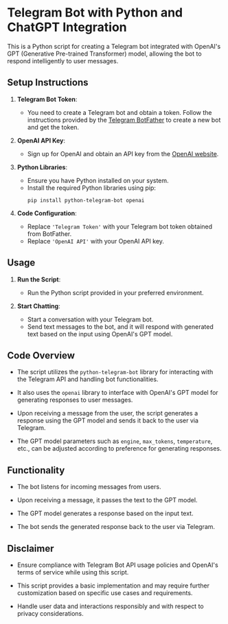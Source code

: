 # Telegram Bot with Python and ChatGPT Integration

This is a Python script for creating a Telegram bot integrated with OpenAI's GPT (Generative Pre-trained Transformer) model, allowing the bot to respond intelligently to user messages.

## Setup Instructions

1. **Telegram Bot Token**:
   - You need to create a Telegram bot and obtain a token. Follow the instructions provided by the [Telegram BotFather](https://core.telegram.org/bots#6-botfather) to create a new bot and get the token.

2. **OpenAI API Key**:
   - Sign up for OpenAI and obtain an API key from the [OpenAI website](https://openai.com/).

3. **Python Libraries**:
   - Ensure you have Python installed on your system.
   - Install the required Python libraries using pip:
     ```
     pip install python-telegram-bot openai
     ```

4. **Code Configuration**:
   - Replace `'Telegram Token'` with your Telegram bot token obtained from BotFather.
   - Replace `'OpenAI API'` with your OpenAI API key.

## Usage

1. **Run the Script**:
   - Run the Python script provided in your preferred environment.

2. **Start Chatting**:
   - Start a conversation with your Telegram bot.
   - Send text messages to the bot, and it will respond with generated text based on the input using OpenAI's GPT model.

## Code Overview

- The script utilizes the `python-telegram-bot` library for interacting with the Telegram API and handling bot functionalities.

- It also uses the `openai` library to interface with OpenAI's GPT model for generating responses to user messages.

- Upon receiving a message from the user, the script generates a response using the GPT model and sends it back to the user via Telegram.

- The GPT model parameters such as `engine`, `max_tokens`, `temperature`, etc., can be adjusted according to preference for generating responses.

## Functionality

- The bot listens for incoming messages from users.

- Upon receiving a message, it passes the text to the GPT model.

- The GPT model generates a response based on the input text.

- The bot sends the generated response back to the user via Telegram.

## Disclaimer

- Ensure compliance with Telegram Bot API usage policies and OpenAI's terms of service while using this script.

- This script provides a basic implementation and may require further customization based on specific use cases and requirements.

- Handle user data and interactions responsibly and with respect to privacy considerations.
